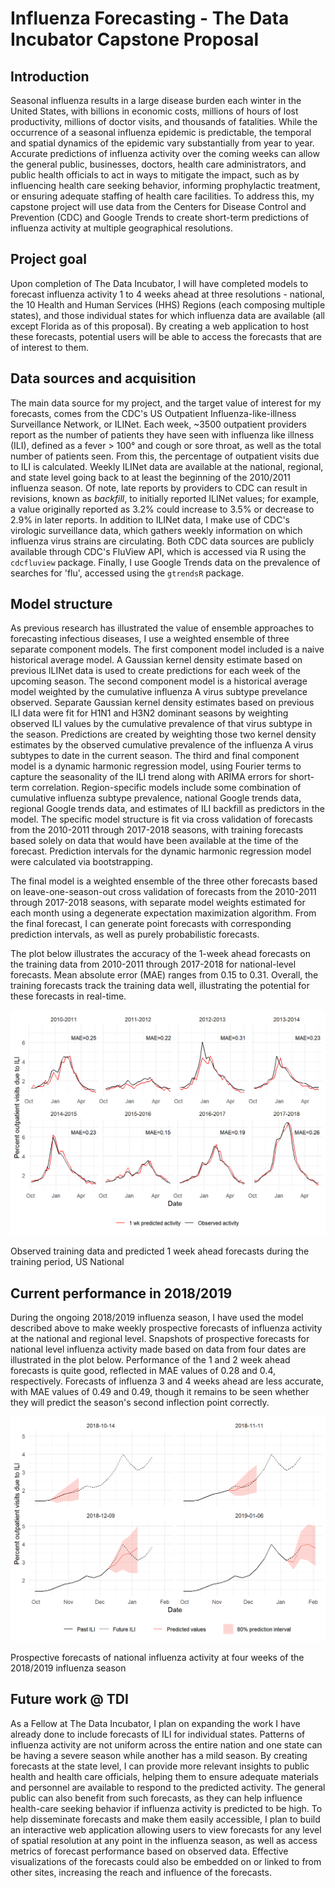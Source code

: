 
Influenza Forecasting - The Data Incubator Capstone Proposal
============================================================

Introduction
------------

Seasonal influenza results in a large disease burden each winter in the United States, with billions in economic costs, millions of hours of lost productivity, millions of doctor visits, and thousands of fatalities. While the occurrence of a seasonal influenza epidemic is predictable, the temporal and spatial dynamics of the epidemic vary substantially from year to year. Accurate predictions of influenza activity over the coming weeks can allow the general public, businesses, doctors, health care administrators, and public health officials to act in ways to mitigate the impact, such as by influencing health care seeking behavior, informing prophylactic treatment, or ensuring adequate staffing of health care facilities. To address this, my capstone project will use data from the Centers for Disease Control and Prevention (CDC) and Google Trends to create short-term predictions of influenza activity at multiple geographical resolutions.

Project goal
------------

Upon completion of The Data Incubator, I will have completed models to forecast influenza activity 1 to 4 weeks ahead at three resolutions - national, the 10 Health and Human Services (HHS) Regions (each composing multiple states), and those individual states for which influenza data are available (all except Florida as of this proposal). By creating a web application to host these forecasts, potential users will be able to access the forecasts that are of interest to them.

Data sources and acquisition
----------------------------

The main data source for my project, and the target value of interest for my forecasts, comes from the CDC's US Outpatient Influenza-like-illness Surveillance Network, or ILINet. Each week, ~3500 outpatient providers report as the number of patients they have seen with influenza like illness (ILI), defined as a fever &gt; 100° and cough or sore throat, as well as the total number of patients seen. From this, the percentage of outpatient visits due to ILI is calculated. Weekly ILINet data are available at the national, regional, and state level going back to at least the beginning of the 2010/2011 influenza season. Of note, late reports by providers to CDC can result in revisions, known as *backfill*, to initially reported ILINet values; for example, a value originally reported as 3.2% could increase to 3.5% or decrease to 2.9% in later reports. In addition to ILINet data, I make use of CDC's virologic surveillance data, which gathers weekly information on which influenza virus strains are circulating. Both CDC data sources are publicly available through CDC's FluView API, which is accessed via R using the `cdcfluview` package. Finally, I use Google Trends data on the prevalence of searches for 'flu', accessed using the `gtrendsR` package.

Model structure
---------------

As previous research has illustrated the value of ensemble approaches to forecasting infectious diseases, I use a weighted ensemble of three separate component models. The first component model included is a naive historical average model. A Gaussian kernel density estimate based on previous ILINet data is used to create predictions for each week of the upcoming season. The second component model is a historical average model weighted by the cumulative influenza A virus subtype prevelance observed. Separate Gaussian kernel density estimates based on previous ILI data were fit for H1N1 and H3N2 dominant seasons by weighting observed ILI values by the cumulative prevalence of that virus subtype in the season. Predictions are created by weighting those two kernel density estimates by the observed cumulative prevalence of the influenza A virus subtypes to date in the current season. The third and final component model is a dynamic harmonic regression model, using Fourier terms to capture the seasonality of the ILI trend along with ARIMA errors for short-term correlation. Region-specific models include some combination of cumulative influenza subtype prevalence, national Google trends data, regional Google trends data, and estimates of ILI backfill as predictors in the model. The specific model structure is fit via cross validation of forecasts from the 2010-2011 through 2017-2018 seasons, with training forecasts based solely on data that would have been available at the time of the forecast. Prediction intervals for the dynamic harmonic regression model were calculated via bootstrapping.

The final model is a weighted ensemble of the three other forecasts based on leave-one-season-out cross validation of forecasts from the 2010-2011 through 2017-2018 seasons, with separate model weights estimated for each month using a degenerate expectation maximization algorithm. From the final forecast, I can generate point forecasts with corresponding prediction intervals, as well as purely probabilistic forecasts.

The plot below illustrates the accuracy of the 1-week ahead forecasts on the training data from 2010-2011 through 2017-2018 for national-level forecasts. Mean absolute error (MAE) ranges from 0.15 to 0.31. Overall, the training forecasts track the training data well, illustrating the potential for these forecasts in real-time.

<img src="README_files/figure-markdown_github/train_plot-1.png" alt="Observed training data and predicted 1 week ahead forecasts during the training period, US National" width="672" />
<p class="caption">
Observed training data and predicted 1 week ahead forecasts during the training period, US National
</p>

Current performance in 2018/2019
--------------------------------

During the ongoing 2018/2019 influenza season, I have used the model described above to make weekly prospective forecasts of influenza activity at the national and regional level. Snapshots of prospective forecasts for national level influenza activity made based on data from four dates are illustrated in the plot below. Performance of the 1 and 2 week ahead forecasts is quite good, reflected in MAE values of 0.28 and 0.4, respectively. Forecasts of influenza 3 and 4 weeks ahead are less accurate, with MAE values of 0.49 and 0.49, though it remains to be seen whether they will predict the season's second inflection point correctly.

<img src="README_files/figure-markdown_github/all predictions US data-1.png" alt="Prospective forecasts of national influenza activity at four weeks of the 2018/2019 influenza season" width="672" />
<p class="caption">
Prospective forecasts of national influenza activity at four weeks of the 2018/2019 influenza season
</p>

Future work @ TDI
-----------------

As a Fellow at The Data Incubator, I plan on expanding the work I have already done to include forecasts of ILI for individual states. Patterns of influenza activity are not uniform across the entire nation and one state can be having a severe season while another has a mild season. By creating forecasts at the state level, I can provide more relevant insights to public health and health care officials, helping them to ensure adequate materials and personnel are available to respond to the predicted activity. The general public can also benefit from such forecasts, as they can help influence health-care seeking behavior if influenza activity is predicted to be high. To help disseminate forecasts and make them easily accessible, I plan to build an interactive web application allowing users to view forecasts for any level of spatial resolution at any point in the influenza season, as well as access metrics of forecast performance based on observed data. Effective visualizations of the forecasts could also be embedded on or linked to from other sites, increasing the reach and influence of the forecasts.

